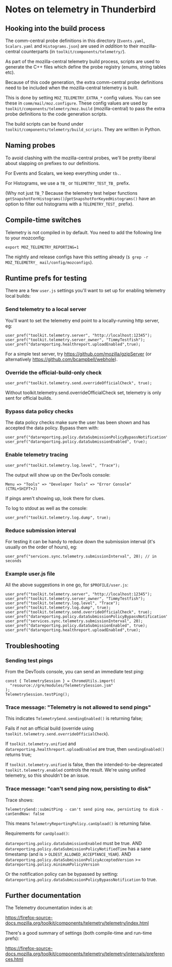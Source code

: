 # Notes on telemetry in Thunderbird

## Hooking into the build process

The comm-central probe definitions in this directory (`Events.yaml`,
`Scalars.yaml` and `Histograms.json`) are used _in addition_ to
their mozilla-central counterparts (in `toolkit/components/telemetry/`).

As part of the mozilla-central telemetry build process, scripts are used to
generate the C++ files which define the probe registry (enums, string tables
etc).

Because of this code generation, the extra comm-central probe definitions
need to be included when the mozilla-central telemetry is built.

This is done by setting `MOZ_TELEMETRY_EXTRA_*` config values. You can
see these in `comm/mail/moz.configure`.
These config values are used by `toolkit/components/telemetry/moz.build`
(mozilla-central) to pass the extra probe definitions to the code
generation scripts.

The build scripts can be found under `toolkit/components/telemetry/build_scripts`.
They are written in Python.

## Naming probes

To avoid clashing with the mozilla-central probes, we'll be pretty liberal
about slapping on prefixes to our definitions.

For Events and Scalars, we keep everything under `tb.`.

For Histograms, we use a `TB_` or `TELEMETRY_TEST_TB_` prefix.

(Why not just `TB_`? Because the telemetry test helper functions
`getSnapshotForHistograms()`/`getSnapshotForKeyedHistograms()` have an option
to filter out histograms with a `TELEMETRY_TEST_` prefix).

## Compile-time switches

Telemetry is not compiled in by default. You need to add the following line
to your mozconfig:

    export MOZ_TELEMETRY_REPORTING=1

The nightly and release configs have this setting already (`$ grep -r MOZ_TELEMETRY_ mail/config/mozconfigs`).

## Runtime prefs for testing

There are a few `user.js` settings you'll want to set up for enabling telemetry local builds:

### Send telemetry to a local server

You'll want to set the telemetry end point to a locally-running http server, eg:
```
user_pref("toolkit.telemetry.server", "http://localhost:12345");
user_pref("toolkit.telemetry.server_owner", "TimmyTestfish");
user_pref("datareporting.healthreport.uploadEnabled",true);
```

For a simple test server, try https://github.com/mozilla/gzipServer
(or alternatively https://github.com/bcampbell/webhole).

### Override the official-build-only check

```
user_pref("toolkit.telemetry.send.overrideOfficialCheck", true);
```

Without toolkit.telemetry.send.overrideOfficialCheck set, telemetry is only sent for official builds.

### Bypass data policy checks

The data policy checks make sure the user has been shown and
has accepted the data policy. Bypass them with:

```
user_pref("datareporting.policy.dataSubmissionPolicyBypassNotification",true);
user_pref("datareporting.policy.dataSubmissionEnabled", true);
```

### Enable telemetry tracing

```
user_pref("toolkit.telemetry.log.level", "Trace");
```

The output will show up on the DevTools console:

    Menu => "Tools" => "Developer Tools" => "Error Console"  (CTRL+SHIFT+J)

If pings aren't showing up, look there for clues.

To log to stdout as well as the console:
```
user_pref("toolkit.telemetry.log.dump", true);
```

### Reduce submission interval

For testing it can be handy to reduce down the submission interval (it's
usually on the order of hours), eg:
```
user_pref("services.sync.telemetry.submissionInterval", 20); // in seconds
```

### Example user.js file

All the above suggestions in one go, for `$PROFILE/user.js`:

```
user_pref("toolkit.telemetry.server", "http://localhost:12345");
user_pref("toolkit.telemetry.server_owner", "TimmyTestfish");
user_pref("toolkit.telemetry.log.level", "Trace");
user_pref("toolkit.telemetry.log.dump", true);
user_pref("toolkit.telemetry.send.overrideOfficialCheck", true);
user_pref("datareporting.policy.dataSubmissionPolicyBypassNotification",true);
user_pref("services.sync.telemetry.submissionInterval", 20);
user_pref("datareporting.policy.dataSubmissionEnabled", true);
user_pref("datareporting.healthreport.uploadEnabled",true);
```

## Troubleshooting

### Sending test pings

From the DevTools console, you can send an immediate test ping:

```
const { TelemetrySession } = ChromeUtils.import(
  "resource://gre/modules/TelemetrySession.jsm"
);
TelemetrySession.testPing();
```

### Trace message: "Telemetry is not allowed to send pings"

This indicates `TelemetrySend.sendingEnabled()` is returning false;

Fails if not an official build (override using `toolkit.telemetry.send.overrideOfficialCheck`).

If `toolkit.telemetry.unified` and `datareporting.healthreport.uploadEnabled` are true, then
`sendingEnabled()` returns true;

If `toolkit.telemetry.unified` is false, then the intended-to-be-deprecated `toolkit.telemetry.enabled` controls the result.
We're using unified telemetry, so this shouldn't be an issue.

### Trace message: "can't send ping now, persisting to disk"

Trace shows:
```
TelemetrySend::submitPing - can't send ping now, persisting to disk - canSendNow: false
```

This means `TelemetryReportingPolicy.canUpload()` is returning false.

Requirements for `canUpload()`:

`datareporting.policy.dataSubmissionEnabled` must be true.
AND
`datareporting.policy.dataSubmissionPolicyNotifiedTime` has a sane timestamp (and is > `OLDEST_ALLOWED_ACCEPTANCE_YEAR`).
AND
`datareporting.policy.dataSubmissionPolicyAcceptedVersion` >= `datareporting.policy.minimumPolicyVersion`

Or the notification policy can be bypassed by setting:
`datareporting.policy.dataSubmissionPolicyBypassNotification` to true.

## Further documentation

The Telemetry documentation index is at:

https://firefox-source-docs.mozilla.org/toolkit/components/telemetry/telemetry/index.html

There's a good summary of settings (both compile-time and run-time prefs):

https://firefox-source-docs.mozilla.org/toolkit/components/telemetry/telemetry/internals/preferences.html
